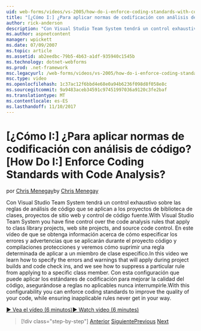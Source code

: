 ```yaml
---
uid: web-forms/videos/vs-2005/how-do-i-enforce-coding-standards-with-code-analysis
title: "[¿Cómo I:] ¿Para aplicar normas de codificación con análisis de código? | Microsoft Docs"
author: rick-anderson
description: "Con Visual Studio Team System tendrá un control exhaustivo sobre las reglas de análisis de código que se aplican a proyectos de biblioteca de clases, proyectos de sitios web y co de código fuente..."
ms.author: aspnetcontent
manager: wpickett
ms.date: 07/09/2007
ms.topic: article
ms.assetid: ab2eedbc-79b5-4b63-a1df-935940c1545b
ms.technology: dotnet-webforms
ms.prod: .net-framework
msc.legacyurl: /web-forms/videos/vs-2005/how-do-i-enforce-coding-standards-with-code-analysis
msc.type: video
ms.openlocfilehash: 1c37ac12f6bbd4e68e0a94b6236f098d8f058e8c
ms.sourcegitcommit: 9a9483aceb34591c97451997036a9120c3fe2baf
ms.translationtype: MT
ms.contentlocale: es-ES
ms.lasthandoff: 11/10/2017
---
```

<a name="how-do-i-enforce-coding-standards-with-code-analysis"></a><span data-ttu-id="e7784-104">[¿Cómo I:] ¿Para aplicar normas de codificación con análisis de código?</span><span class="sxs-lookup"><span data-stu-id="e7784-104">[How Do I:] Enforce Coding Standards with Code Analysis?</span></span>
====================
<span data-ttu-id="e7784-105">por [Chris Menegay](https://twitter.com/CMenegay)</span><span class="sxs-lookup"><span data-stu-id="e7784-105">by [Chris Menegay](https://twitter.com/CMenegay)</span></span>

<span data-ttu-id="e7784-106">Con Visual Studio Team System tendrá un control exhaustivo sobre las reglas de análisis de código que se aplican a los proyectos de biblioteca de clases, proyectos de sitio web y control de código fuente.</span><span class="sxs-lookup"><span data-stu-id="e7784-106">With Visual Studio Team System you have fine control over the code analysis rules that apply to class library projects, web site projects, and source code control.</span></span> <span data-ttu-id="e7784-107">En este vídeo de que se obtenga información acerca de cómo especificar los errores y advertencias que se aplicarán durante el proyecto código y compilaciones protecciones y veremos cómo suprimir una regla determinada de aplicar a un miembro de clase específico.</span><span class="sxs-lookup"><span data-stu-id="e7784-107">In this video we learn how to specify the errors and warnings that will apply during project builds and code check ins, and we see how to suppress a particular rule from applying to a specific class member.</span></span> <span data-ttu-id="e7784-108">Con esta configuración que puede aplicar los estándares de codificación para mejorar la calidad del código, asegurándose a reglas no aplicables nunca interrumpirle.</span><span class="sxs-lookup"><span data-stu-id="e7784-108">With this configurability you can enforce coding standards to improve the quality of your code, while ensuring inapplicable rules never get in your way.</span></span>

[<span data-ttu-id="e7784-109">&#9654; Vea el vídeo (6 minutos)</span><span class="sxs-lookup"><span data-stu-id="e7784-109">&#9654; Watch video (6 minutes)</span></span>](https://channel9.msdn.com/Blogs/ASP-NET-Site-Videos/how-do-i-enforce-coding-standards-with-code-analysis)

>[!div class="step-by-step"]
<span data-ttu-id="e7784-110">[Anterior](how-do-i-set-up-distributed-load-testing-for-high-volume-tests.md)
[Siguiente](how-do-i-use-generic-tests.md)</span><span class="sxs-lookup"><span data-stu-id="e7784-110">[Previous](how-do-i-set-up-distributed-load-testing-for-high-volume-tests.md)
[Next](how-do-i-use-generic-tests.md)</span></span>
